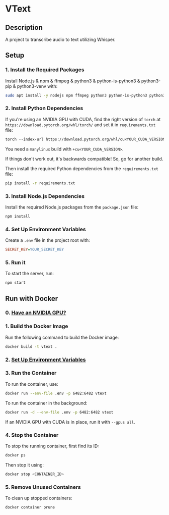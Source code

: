 # VText

## Description
A project to transcribe audio to text utilizing Whisper.

## Setup

### 1. Install the Required Packages
Install Node.js & npm & ffmpeg & python3 & python-is-python3 & python3-pip & python3-venv with:
```bash
sudo apt install -y nodejs npm ffmpeg python3 python-is-python3 python3-pip python3-venv
```

### 2. Install Python Dependencies
If you're using an NVIDIA GPU with CUDA, find the right version of `torch` at `https://download.pytorch.org/whl/torch/` and set it in `requirements.txt` file:
```txt
torch --index-url https://download.pytorch.org/whl/cu<YOUR_CUDA_VERSION>/...
```

You need a `manylinux` build with `+cu<YOUR_CUDA_VERSION>`.

If things don't work out, it's backwards compatible! So, go for another build.

Then install the required Python dependencies from the `requirements.txt` file:
```bash
pip install -r requirements.txt
```

### 3. Install Node.js Dependencies
Install the required Node.js packages from the `package.json` file:
```bash
npm install
```

### 4. Set Up Environment Variables
Create a `.env` file in the project root with:
```ini
SECRET_KEY=YOUR_SECRET_KEY
```

### 5. Run it
To start the server, run:
```bash
npm start
```

## Run with Docker

### 0. [Have an NVIDIA GPU?](#2-install-python-dependencies)

### 1. Build the Docker Image
Run the following command to build the Docker image:
```bash
docker build -t vtext .
```

### 2. [Set Up Environment Variables](#4-set-up-environment-variables)


### 3. Run the Container
To run the container, use:
```bash
docker run --env-file .env -p 6482:6482 vtext
```

To run the container in the background:
```bash
docker run -d --env-file .env -p 6482:6482 vtext
```

If an NVIDIA GPU with CUDA is in place, run it with `--gpus all`.

### 4. Stop the Container
To stop the running container, first find its ID:
```bash
docker ps
```

Then stop it using:
```bash
docker stop <CONTAINER_ID>  
```

### 5. Remove Unused Containers
To clean up stopped containers:
```bash
docker container prune
```